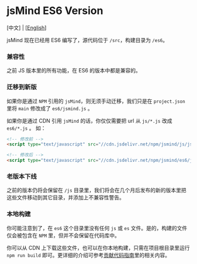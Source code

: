 # jsMind ES6 Version

[中文] | [[English](README-en.md)]

jsMind 现在已经用 ES6 编写了，源代码位于 `/src`，构建目录为 `/es6`。


### 兼容性

之前 JS 版本里的所有功能，在 ES6 的版本中都是兼容的。

### 迁移到新版

如果你是通过 `NPM` 引用的 `jsMind`，则无须手动迁移，我们只是在 `project.json` 里将 `main` 修改成了 `es6/jsmind.js` 。

如果你是通过 CDN 引用 `jsMind` 的话，你仅仅需要把 url 从 `js/*.js` 改成 `es6/*.js` 。 如：

```html
<!-- 修改前 -->
<script type="text/javascript" src="//cdn.jsdelivr.net/npm/jsmind/js/jsmind.js"></script>

<!-- 修改后 -->
<script type="text/javascript" src="//cdn.jsdelivr.net/npm/jsmind/es6/jsmind.js"></script>
```

### 老版本下线

之前的版本仍将会保留在 `/js` 目录里，我们将会在几个月后发布的新的版本里把这些文件移动到其它目录，并添加上不兼容性警告。

### 本地构建

你可能注意到了，在 `es6` 这个目录里没有任何 `js` 或 `es` 文件。是的，构建的文件仅会被包含在 `NPM` 里，但并不会保留在代码库中。

你可以从 CDN 上下载这些文件，也可以在你本地构建，只需在项目根目录里运行 `npm run build` 即可。更详细的介绍可参考[贡献代码指南](../docs/en/5.development.md)里的相关内容。
